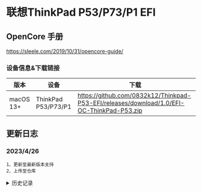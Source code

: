 
# 联想ThinkPad P53/P73/P1 EFI  

## OpenCore 手册 
https://sleele.com/2019/10/31/opencore-guide/

### 设备信息&下载链接

| 版本        | 设备           | 下载 | 
| ------------- | ------------------ |  ------------ | 
| macOS 13+    | ThinkPad P53/P73/P1 | https://github.com/0832k12/Thinkpad-P53-EFI/releases/download/1.0/EFI-OC-ThinkPad-P53.zip | 

## 更新日志
### 2023/4/26

    1、更新至最新版本支持
    2、上传至仓库
    
<details>
<summary>历史记录</summary>


### 2022/11

    1.开始编辑EFI
